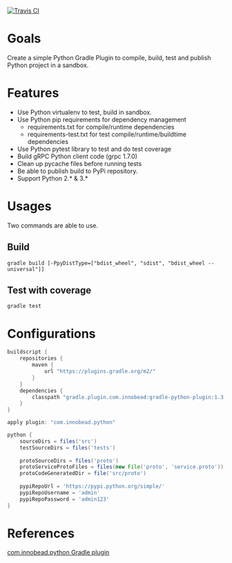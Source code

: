 [![Travis CI](https://travis-ci.org/innobead/pygradle.svg)](https://travis-ci.org/innobead/pygradle)

# Goals
Create a simple Python Gradle Plugin to compile, build, test and publish Python project in a sandbox. 

# Features
* Use Python virtualenv to test, build in sandbox.
* Use Python pip requirements for dependency management
  * requirements.txt for compile/runtime dependencies
  * requirements-test.txt for test compile/runtime/buildtime dependencies
* Use Python pytest library to test and do test coverage
* Build gRPC Python client code (grpc 1.7.0)
* Clean up pycache files before running tests
* Be able to publish build to PyPi repository.
* Support Python 2.* & 3.*

# Usages
Two commands are able to use.
## Build
`gradle build [-PpyDistType=["bdist_wheel", "sdist", "bdist_wheel --universal"]]`

## Test with coverage
`gradle test`

# Configurations
```groovy
buildscript {
    repositories {
        maven {
            url "https://plugins.gradle.org/m2/"
        }
    }
    dependencies {
        classpath "gradle.plugin.com.innobead:gradle-python-plugin:1.3.3"
    }
}

apply plugin: "com.innobead.python"

python {
    sourceDirs = files('src')
    testSourceDirs = files('tests')
    
    protoSourceDirs = files('proto')
    protoServiceProtoFiles = files(new File('proto', 'service.proto'))
    protoCodeGeneratedDir = file('src/proto')
    
    pypiRepoUrl = 'https://pypi.python.org/simple/'
    pypiRepoUsername = 'admin'
    pypiRepoPassword = 'admin123'
}

```

# References
[com.innobead.python Gradle plugin](https://plugins.gradle.org/plugin/com.innobead.python)
